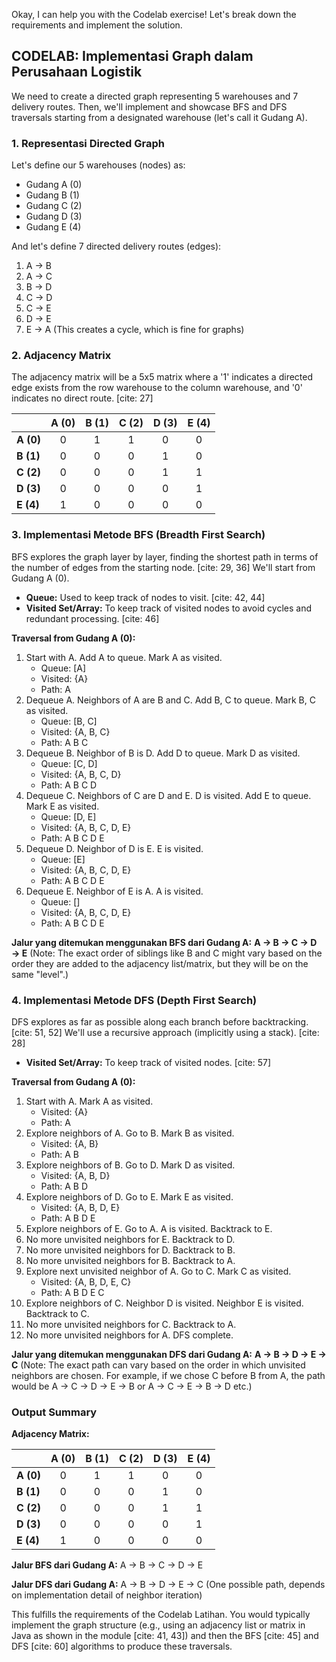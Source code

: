Okay, I can help you with the Codelab exercise! Let's break down the requirements and implement the solution.

## CODELAB: Implementasi Graph dalam Perusahaan Logistik

We need to create a directed graph representing 5 warehouses and 7 delivery routes. Then, we'll implement and showcase BFS and DFS traversals starting from a designated warehouse (let's call it Gudang A).

### 1. Representasi Directed Graph

Let's define our 5 warehouses (nodes) as:
* Gudang A (0)
* Gudang B (1)
* Gudang C (2)
* Gudang D (3)
* Gudang E (4)

And let's define 7 directed delivery routes (edges):
1.  A → B
2.  A → C
3.  B → D
4.  C → D
5.  C → E
6.  D → E
7.  E → A (This creates a cycle, which is fine for graphs)

### 2. Adjacency Matrix

The adjacency matrix will be a 5x5 matrix where a '1' indicates a directed edge exists from the row warehouse to the column warehouse, and '0' indicates no direct route. [cite: 27]

|       | A (0) | B (1) | C (2) | D (3) | E (4) |
| :---- | :---: | :---: | :---: | :---: | :---: |
| **A (0)** |   0   |   1   |   1   |   0   |   0   |
| **B (1)** |   0   |   0   |   0   |   1   |   0   |
| **C (2)** |   0   |   0   |   0   |   1   |   1   |
| **D (3)** |   0   |   0   |   0   |   0   |   1   |
| **E (4)** |   1   |   0   |   0   |   0   |   0   |

### 3. Implementasi Metode BFS (Breadth First Search)

BFS explores the graph layer by layer, finding the shortest path in terms of the number of edges from the starting node. [cite: 29, 36] We'll start from Gudang A (0).

* **Queue:** Used to keep track of nodes to visit. [cite: 42, 44]
* **Visited Set/Array:** To keep track of visited nodes to avoid cycles and redundant processing. [cite: 46]

**Traversal from Gudang A (0):**

1.  Start with A. Add A to queue. Mark A as visited.
    * Queue: [A]
    * Visited: {A}
    * Path: A
2.  Dequeue A. Neighbors of A are B and C. Add B, C to queue. Mark B, C as visited.
    * Queue: [B, C]
    * Visited: {A, B, C}
    * Path: A B C
3.  Dequeue B. Neighbor of B is D. Add D to queue. Mark D as visited.
    * Queue: [C, D]
    * Visited: {A, B, C, D}
    * Path: A B C D
4.  Dequeue C. Neighbors of C are D and E. D is visited. Add E to queue. Mark E as visited.
    * Queue: [D, E]
    * Visited: {A, B, C, D, E}
    * Path: A B C D E
5.  Dequeue D. Neighbor of D is E. E is visited.
    * Queue: [E]
    * Visited: {A, B, C, D, E}
    * Path: A B C D E
6.  Dequeue E. Neighbor of E is A. A is visited.
    * Queue: []
    * Visited: {A, B, C, D, E}
    * Path: A B C D E

**Jalur yang ditemukan menggunakan BFS dari Gudang A:** **A → B → C → D → E**
(Note: The exact order of siblings like B and C might vary based on the order they are added to the adjacency list/matrix, but they will be on the same "level".)

### 4. Implementasi Metode DFS (Depth First Search)

DFS explores as far as possible along each branch before backtracking. [cite: 51, 52] We'll use a recursive approach (implicitly using a stack). [cite: 28]

* **Visited Set/Array:** To keep track of visited nodes. [cite: 57]

**Traversal from Gudang A (0):**

1.  Start with A. Mark A as visited.
    * Visited: {A}
    * Path: A
2.  Explore neighbors of A. Go to B. Mark B as visited.
    * Visited: {A, B}
    * Path: A B
3.  Explore neighbors of B. Go to D. Mark D as visited.
    * Visited: {A, B, D}
    * Path: A B D
4.  Explore neighbors of D. Go to E. Mark E as visited.
    * Visited: {A, B, D, E}
    * Path: A B D E
5.  Explore neighbors of E. Go to A. A is visited. Backtrack to E.
6.  No more unvisited neighbors for E. Backtrack to D.
7.  No more unvisited neighbors for D. Backtrack to B.
8.  No more unvisited neighbors for B. Backtrack to A.
9.  Explore next unvisited neighbor of A. Go to C. Mark C as visited.
    * Visited: {A, B, D, E, C}
    * Path: A B D E C
10. Explore neighbors of C. Neighbor D is visited. Neighbor E is visited. Backtrack to C.
11. No more unvisited neighbors for C. Backtrack to A.
12. No more unvisited neighbors for A. DFS complete.

**Jalur yang ditemukan menggunakan DFS dari Gudang A:** **A → B → D → E → C**
(Note: The exact path can vary based on the order in which unvisited neighbors are chosen. For example, if we chose C before B from A, the path would be A → C → D → E → B or A → C → E → B → D etc.)

### Output Summary

**Adjacency Matrix:**

|       | A (0) | B (1) | C (2) | D (3) | E (4) |
| :---- | :---: | :---: | :---: | :---: | :---: |
| **A (0)** |   0   |   1   |   1   |   0   |   0   |
| **B (1)** |   0   |   0   |   0   |   1   |   0   |
| **C (2)** |   0   |   0   |   0   |   1   |   1   |
| **D (3)** |   0   |   0   |   0   |   0   |   1   |
| **E (4)** |   1   |   0   |   0   |   0   |   0   |

**Jalur BFS dari Gudang A:** A → B → C → D → E

**Jalur DFS dari Gudang A:** A → B → D → E → C (One possible path, depends on implementation detail of neighbor iteration)

This fulfills the requirements of the Codelab Latihan. You would typically implement the graph structure (e.g., using an adjacency list or matrix in Java as shown in the module [cite: 41, 43]) and then the BFS [cite: 45] and DFS [cite: 60] algorithms to produce these traversals.